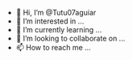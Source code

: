 - 👋 Hi, I’m @Tutu07aguiar
- 👀 I’m interested in ...
- 🌱 I’m currently learning ...
- 💞️ I’m looking to collaborate on ...
- 📫 How to reach me ...

<!---
Tutu07aguiar/Tutu07aguiar is a ✨ special ✨ repository because its `README.md` (this file) appears on your GitHub profile.
You can click the Preview link to take a look at your changes.
--->
